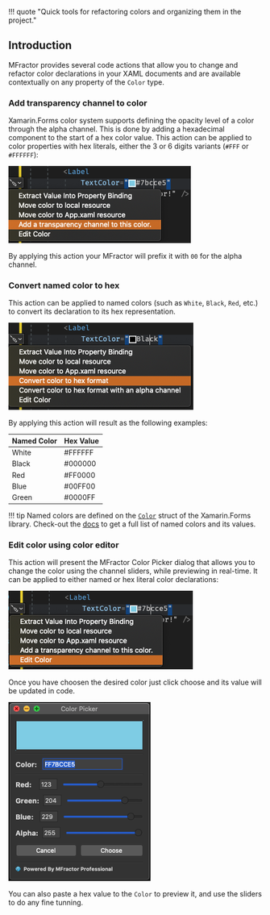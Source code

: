 !!! quote "Quick tools for refactoring colors and organizing them in the project."

## Introduction

MFractor provides several code actions that allow you to change and refactor color declarations in your XAML documents and are available contextually on any property of the `Color` type.

### Add transparency channel to color

Xamarin.Forms color system supports defining the opacity level of a color through the alpha channel. This is done by adding a hexadecimal component to the start of a hex color value. This action can be applied to color properties with hex literals, either the 3 or 6 digits variants (`#FFF` or `#FFFFFF`):

![](/img/xamarin-forms/color-actions-add-transparency.png)

By applying this action your MFractor will prefix it with `00` for the alpha channel.

### Convert named color to hex

This action can be applied to named colors (such as `White`, `Black`, `Red`, etc.) to convert its declaration to its hex representation.

![](/img/xamarin-forms/color-actions-convert-hex.png)

By applying this action will result as the following examples:

| Named Color   | Hex Value
|---            |---
| White         | #FFFFFF
| Black         | #000000
| Red           | #FF0000
| Blue          | #00FF00
| Green         | #0000FF

!!! tip
    Named colors are defined on the [`Color`](https://docs.microsoft.com/en-us/dotnet/api/xamarin.forms.color?view=xamarin-forms) struct of the Xamarin.Forms library. Check-out the [docs](https://docs.microsoft.com/en-us/dotnet/api/xamarin.forms.color?view=xamarin-forms) to get a full list of named colors and its values.

### Edit color using color editor

This action will present the MFractor Color Picker dialog that allows you to change the color using the channel sliders, while previewing in real-time. It can be applied to either named or hex literal color declarations:

![](/img/xamarin-forms/color-actions-edit-color.png)

Once you have choosen the desired color just click choose and its value will be updated in code.

![](/img/xamarin-forms/color-picker.png)

You can also paste a hex value to the `Color` to preview it, and use the sliders to do any fine tunning.

